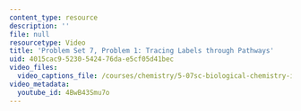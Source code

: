 ```yaml
---
content_type: resource
description: ''
file: null
resourcetype: Video
title: 'Problem Set 7, Problem 1: Tracing Labels through Pathways'
uid: 4015cac9-5230-5424-76da-e5cf05d41bec
video_files:
  video_captions_file: /courses/chemistry/5-07sc-biological-chemistry-i-fall-2013/module-ii/session-11-old/problem-set-7-problem-1-tracing-labels-through-pathways/4BwB43Smu7o.vtt
video_metadata:
  youtube_id: 4BwB43Smu7o
---
```

